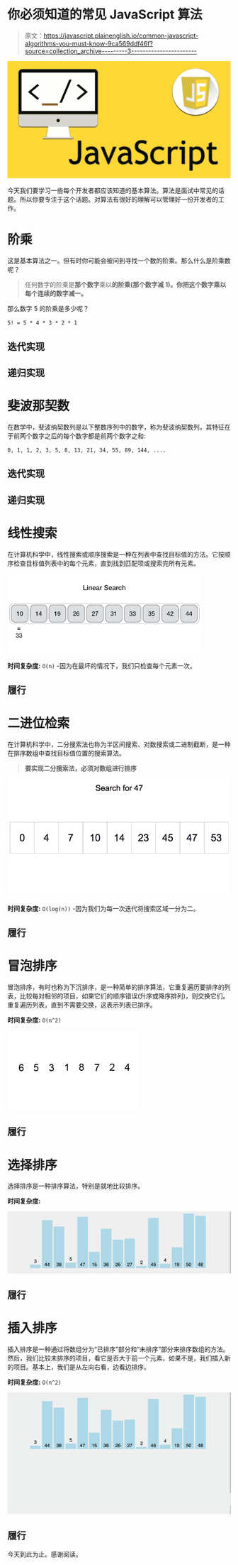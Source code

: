 # 你必须知道的常见 JavaScript 算法

> 原文：<https://javascript.plainenglish.io/common-javascript-algorithms-you-must-know-9ca569ddf46f?source=collection_archive---------3----------------------->

![](img/e94fb6b15e34090e9503df74f089d01e.png)

今天我们要学习一些每个开发者都应该知道的基本算法。算法是面试中常见的话题。所以你要专注于这个话题。对算法有很好的理解可以管理好一份开发者的工作。

# 阶乘

这是基本算法之一。但有时你可能会被问到寻找一个数的阶乘。那么什么是阶乘数呢？

> 任何数字的阶乘是**那个数字**乘以**的阶乘(那个数字减 1)。你把这个数字乘以每个连续的数字减一。**

那么数字 5 的阶乘是多少呢？

```
5! = 5 * 4 * 3 * 2 * 1
```

## 迭代实现

## 递归实现

# 斐波那契数

在数学中，斐波纳契数列是以下整数序列中的数字，称为斐波纳契数列，其特征在于前两个数字之后的每个数字都是前两个数字之和:

```
0, 1, 1, 2, 3, 5, 8, 13, 21, 34, 55, 89, 144, ....
```

## 迭代实现

## 递归实现

# 线性搜索

在计算机科学中，线性搜索或顺序搜索是一种在列表中查找目标值的方法。它按顺序检查目标值列表中的每个元素，直到找到匹配项或搜索完所有元素。

![](img/a7369579b36e4776be2e51efa8832250.png)

**时间复杂度:** `O(n)` -因为在最坏的情况下，我们只检查每个元素一次。

## 履行

# 二进位检索

在计算机科学中，二分搜索法也称为半区间搜索、对数搜索或二进制截断，是一种在排序数组中查找目标值位置的搜索算法。

> **要实现二分搜索法，必须对数组进行排序**

![](img/bbe0b1d4869291369c1ef3cd6f3ef9d2.png)

**时间复杂度:** `O(log(n))` -因为我们为每一次迭代将搜索区域一分为二。

## 履行

# 冒泡排序

冒泡排序，有时也称为下沉排序，是一种简单的排序算法，它重复遍历要排序的列表，比较每对相邻的项目，如果它们的顺序错误(升序或降序排列)，则交换它们。重复遍历列表，直到不需要交换，这表示列表已排序。

**时间复杂度:** `O(n^2)`

![](img/7de7e744d0754ed0a38d8511417bb5d4.png)

## 履行

# 选择排序

选择排序是一种排序算法，特别是就地比较排序。

**时间复杂度:**

![](img/440e4950abfebd0e443cf4d866d46cd8.png)

## 履行

# 插入排序

插入排序是一种通过将数组分为“已排序”部分和“未排序”部分来排序数组的方法。然后，我们比较未排序的项目，看它是否大于前一个元素，如果不是，我们插入新的项目。基本上，我们是从左向右看，边看边排序。

**时间复杂度:** `O(n^2)`

![](img/01bb057b260b1276b3531b7ae445d7c3.png)

## 履行

今天到此为止。感谢阅读。